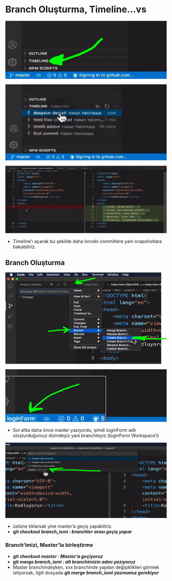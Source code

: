 # Branch Oluşturma, Timeline…vs

![Untitled](../!img/Untitled%2035.png)

![Untitled](../!img/Untitled%2036.png)

![Untitled](../!img/Untitled%2037.png)

- Timeline’ı açarak bu şekilde daha önceki commitlere yani snapshotlara bakabiliriz.

## Branch Oluşturma

![Untitled](../!img/Untitled%2038.png)

![Untitled](../!img/Untitled%2039.png)

- Sol altta daha önce master yazıyordu, şimdi loginForm adlı oluşturduğumuz dizindeyiz yani branchteyiz (loginForm Workspace’i)

![Untitled](../!img/Untitled%2040.png)

- üstüne tıklarsak yine master’a geçiş yapabiliriz.
- **git checkout _branch_ismi : branchler arası geçiş yapar_**

### Branch’imizi, Master’la birleştirme

- **git checkout _master : Master’a geçiyoruz_**
- **git merge _branch_ismi : alt branchimizin adını yazıyoruz_**
- Master branchindeyken, xxx branchinde yapılan değişiklikleri görmek istiyorsak, ilgili dosyada **git merge _branch_ismi yazmamız gerekiyor_**
